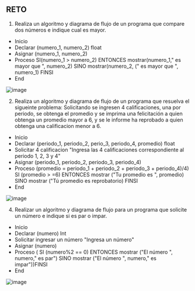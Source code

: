 ## RETO
1. Realiza un algoritmo y diagrama de flujo de un programa que compare dos números e indique cual es mayor.
* Inicio
* Declarar (numero_1, numero_2) float
* Asignar (numero_1, numero_2)
* Proceso SI(numero_1 > numero_2) ENTONCES mostrar(numero_1," es mayor que ", numero_2) SINO mostrar(numero_2, (" es mayor que ", numero_1) FINSI
* End

![image](https://user-images.githubusercontent.com/101481188/160223481-2127e623-b9d2-4842-bf21-6d64c68c06a2.png)





2. Realiza un algoritmo y diagrama de flujo de un programa que resuelva el sigueinte problema: Solicitando se ingresen 4 calificaciones, una por periodo, se obtenga el promedio y se imprima una felicitación a quien obtenga un promedio mayor a 6, y se le informe ha reprobado a quien obtenga una calificacion menor a 6.
*  Inicio
* Declarar (periodo_1, periodo_2, perio_3, periodo_4, promedio) float 
* Solicitar 4 calificacion  "Ingresa las 4 calificaciones correspondiente al periodo 1, 2, 3 y 4"
* Asignar (periodo_1, periodo_2, periodo_3, periodo_4)
* Proceso (promedio = periodo_1 + periodo_2 + periodo_3 + periodo_4)/4) SI (promedio > =6) ENTONCES mostrar ("Tu promedio es ", promedio) SINO mostrar ("Tú promedio es reprobatorio) FINSI
*  End

![image](https://user-images.githubusercontent.com/101481188/160223505-a2934feb-fc29-4dfe-8d87-1ca2e62a2448.png)







4. Realizar un algoritmo y diagrama de flujo para un programa que solicite un número e indique si es par o impar.

* Inicio
* Declarar (numero)  Int
* Solicitar ingresar un número  "Ingresa un número"
* Asignar  (numero)
*  Proceso ( SI (numero%2 == 0) ENTONCES mostrar ("El número ", numero," es par") SINO mostrar ("El número ", numero," es impar"))FINSI
*  End

![image](https://user-images.githubusercontent.com/101481188/160223620-875c8c1a-4b10-465a-b4fb-effcdc6e5acb.png)


